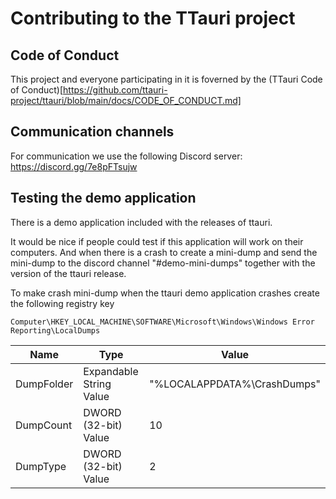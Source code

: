 Contributing to the TTauri project
==================================

Code of Conduct
---------------
This project and everyone participating in it is foverned by the
(TTauri Code of Conduct)[https://github.com/ttauri-project/ttauri/blob/main/docs/CODE_OF_CONDUCT.md]

Communication channels
----------------------
For communication we use the following Discord server: https://discord.gg/7e8pFTsujw


Testing the demo application
----------------------------
There is a demo application included with the releases of ttauri.

It would be nice if people could test if this application will work on their computers.
And when there is a crash to create a mini-dump and send the mini-dump to the discord channel
 "#demo-mini-dumps" together with the version of the ttauri release.

To make crash mini-dump when the ttauri demo application crashes create the following registry key

`Computer\HKEY_LOCAL_MACHINE\SOFTWARE\Microsoft\Windows\Windows Error Reporting\LocalDumps`

 Name         | Type                    | Value
 ------------ | ----------------------- | ------------
 DumpFolder   | Expandable String Value | "%LOCALAPPDATA%\CrashDumps"
 DumpCount    | DWORD (32-bit) Value    | 10
 DumpType     | DWORD (32-bit) Value    | 2


